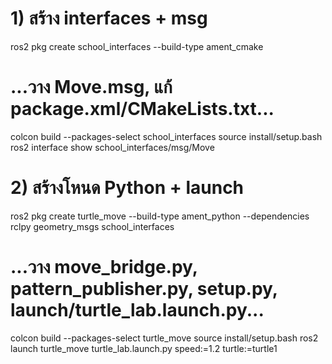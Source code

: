 # 1) สร้าง interfaces + msg
ros2 pkg create school_interfaces --build-type ament_cmake
# ...วาง Move.msg, แก้ package.xml/CMakeLists.txt...
colcon build --packages-select school_interfaces
source install/setup.bash
ros2 interface show school_interfaces/msg/Move

# 2) สร้างโหนด Python + launch
ros2 pkg create turtle_move --build-type ament_python --dependencies rclpy geometry_msgs school_interfaces
# ...วาง move_bridge.py, pattern_publisher.py, setup.py, launch/turtle_lab.launch.py...
colcon build --packages-select turtle_move
source install/setup.bash
ros2 launch turtle_move turtle_lab.launch.py speed:=1.2 turtle:=turtle1
